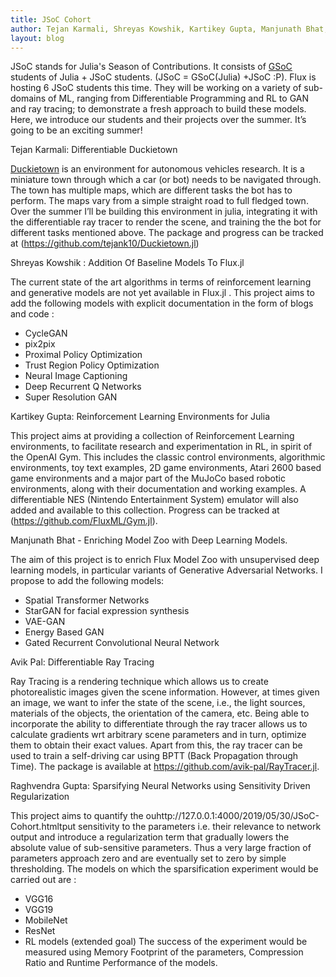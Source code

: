 ```yaml
---
title: JSoC Cohort
author: Tejan Karmali, Shreyas Kowshik, Kartikey Gupta, Manjunath Bhat, Avik Pal, Raghvendra Gupta
layout: blog
---
```


JSoC stands for Julia's Season of Contributions. It consists of [GSoC](https://summerofcode.withgoogle.com/organizations/5131561161195520/) students of Julia + JSoC students. (JSoC = GSoC(Julia) +JSoC :P). Flux is hosting 6 JSoC students this time. They will be working on a variety of sub-domains of ML, ranging from Differentiable Programming and RL to GAN and ray tracing; to demonstrate a fresh approach to build these models. 
Here, we introduce our students and their projects over the summer. It’s going to be an exciting summer!

Tejan Karmali: Differentiable Duckietown

[Duckietown](https://www.duckietown.org/) is an environment for autonomous vehicles research. It is a miniature town through which a car (or bot) needs to be navigated through. The town has multiple maps, which are different tasks the bot has to perform. The maps vary from a simple straight road to full fledged town. Over the summer I’ll be building this environment in julia, integrating it with the differentiable ray tracer to render the scene, and training the the bot for different tasks mentioned above. The package and progress can be tracked at (https://github.com/tejank10/Duckietown.jl)

Shreyas Kowshik : Addition Of Baseline Models To Flux.jl

The current state of the art algorithms in terms of reinforcement learning and generative models are not yet available in Flux.jl . This project aims to add the following models with explicit documentation in the form of blogs and code : 
* CycleGAN
* pix2pix
* Proximal Policy Optimization
* Trust Region Policy Optimization
* Neural Image Captioning
* Deep Recurrent Q Networks
* Super Resolution GAN

Kartikey Gupta: Reinforcement Learning Environments for Julia

This project aims at providing a collection of Reinforcement Learning environments, to facilitate research and experimentation in RL, in spirit of the OpenAI Gym. This includes the classic control environments, algorithmic environments, toy text examples, 2D game environments, Atari 2600 based game environments and a major part of the MuJoCo based robotic environments, along with their documentation and working examples. A differentiable NES (Nintendo Entertainment System) emulator will also added and available to this collection. Progress can be tracked at (https://github.com/FluxML/Gym.jl).

Manjunath Bhat - Enriching Model Zoo with Deep Learning Models.

The aim of this project is to enrich Flux Model Zoo with unsupervised deep learning models, in particular variants of Generative Adversarial Networks. I propose to add the following models: 
* Spatial Transformer Networks 
* StarGAN for facial expression synthesis 
* VAE-GAN 
* Energy Based GAN 
* Gated Recurrent Convolutional Neural Network

Avik Pal: Differentiable Ray Tracing

Ray Tracing is a rendering technique which allows us to create photorealistic images given the scene information. However, at times given an image, we want to infer the state of the scene, i.e., the light sources, materials of the objects, the orientation of the camera, etc. Being able to incorporate the ability to differentiate through the ray tracer allows us to calculate gradients wrt arbitrary scene parameters and in turn, optimize them to obtain their exact values. Apart from this, the ray tracer can be used to train a self-driving car using BPTT (Back Propagation through Time). The package is available at https://github.com/avik-pal/RayTracer.jl.

Raghvendra Gupta: Sparsifying Neural Networks using Sensitivity Driven Regularization

This project aims to quantify the ouhttp://127.0.0.1:4000/2019/05/30/JSoC-Cohort.htmltput sensitivity to the parameters i.e. their relevance to network output and introduce a regularization term that gradually lowers the absolute value of sub-sensitive parameters. Thus a very large fraction of parameters approach zero and are eventually set to zero by simple thresholding. The models on which the sparsification experiment would be carried out are :
* VGG16
* VGG19
* MobileNet
* ResNet
* RL models (extended goal)
The success of the experiment would be measured using Memory Footprint of the parameters, Compression Ratio and Runtime Performance of the models.
